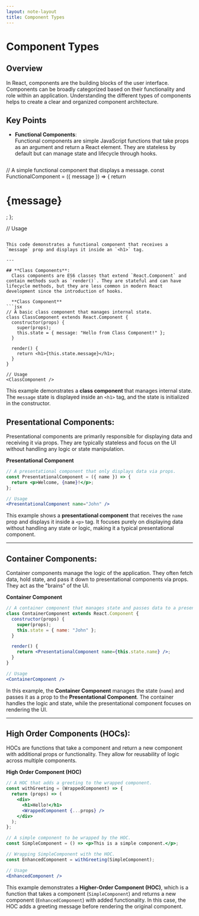 ```yaml
---
layout: note-layout  
title: Component Types  
---
```


# Component Types

## Overview
In React, components are the building blocks of the user interface. Components can be broadly categorized based on their functionality and role within an application. Understanding the different types of components helps to create a clear and organized component architecture.

## Key Points
- **Functional Components**:  
  Functional components are simple JavaScript functions that take props as an argument and return a React element. They are stateless by default but can manage state and lifecycle through hooks.

  ```jsx
// A simple functional component that displays a message.
const FunctionalComponent = ({ message }) => {
  return <h1>{message}</h1>;
};

// Usage
<FunctionalComponent message="Hello from Functional Component!" />
``` 

This code demonstrates a functional component that receives a `message` prop and displays it inside an `<h1>` tag.

---

## **Class Components**:  
  Class components are ES6 classes that extend `React.Component` and contain methods such as `render()`. They are stateful and can have lifecycle methods, but they are less common in modern React development since the introduction of hooks.

  **Class Component**
```jsx
// A basic class component that manages internal state.
class ClassComponent extends React.Component {
  constructor(props) {
    super(props);
    this.state = { message: "Hello from Class Component!" };
  }

  render() {
    return <h1>{this.state.message}</h1>;
  }
}

// Usage
<ClassComponent />
```

This example demonstrates a **class component** that manages internal state. The `message` state is displayed inside an `<h1>` tag, and the state is initialized in the constructor.


## **Presentational Components**:  
  Presentational components are primarily responsible for displaying data and receiving it via props. They are typically stateless and focus on the UI without handling any logic or state manipulation.

  **Presentational Component**
```jsx
// A presentational component that only displays data via props.
const PresentationalComponent = ({ name }) => {
  return <p>Welcome, {name}!</p>;
};

// Usage
<PresentationalComponent name="John" />
```

This example shows a **presentational component** that receives the `name` prop and displays it inside a `<p>` tag. It focuses purely on displaying data without handling any state or logic, making it a typical presentational component.

---

## **Container Components**:  
  Container components manage the logic of the application. They often fetch data, hold state, and pass it down to presentational components via props. They act as the "brains" of the UI.

**Container Component**
```jsx
// A container component that manages state and passes data to a presentational component.
class ContainerComponent extends React.Component {
  constructor(props) {
    super(props);
    this.state = { name: "John" };
  }

  render() {
    return <PresentationalComponent name={this.state.name} />;
  }
}

// Usage
<ContainerComponent />
```


In this example, the **Container Component** manages the state (`name`) and passes it as a prop to the **Presentational Component**. The container handles the logic and state, while the presentational component focuses on rendering the UI.

---

## **High Order Components (HOCs)**:  
  HOCs are functions that take a component and return a new component with additional props or functionality. They allow for reusability of logic across multiple components.

**High Order Component (HOC)**
```jsx
// A HOC that adds a greeting to the wrapped component.
const withGreeting = (WrappedComponent) => {
  return (props) => (
    <div>
      <h1>Hello!</h1>
      <WrappedComponent {...props} />
    </div>
  );
};

// A simple component to be wrapped by the HOC.
const SimpleComponent = () => <p>This is a simple component.</p>;

// Wrapping SimpleComponent with the HOC.
const EnhancedComponent = withGreeting(SimpleComponent);

// Usage
<EnhancedComponent />
```


This example demonstrates a **Higher-Order Component (HOC)**, which is a function that takes a component (`SimpleComponent`) and returns a new component (`EnhancedComponent`) with added functionality. In this case, the HOC adds a greeting message before rendering the original component.




